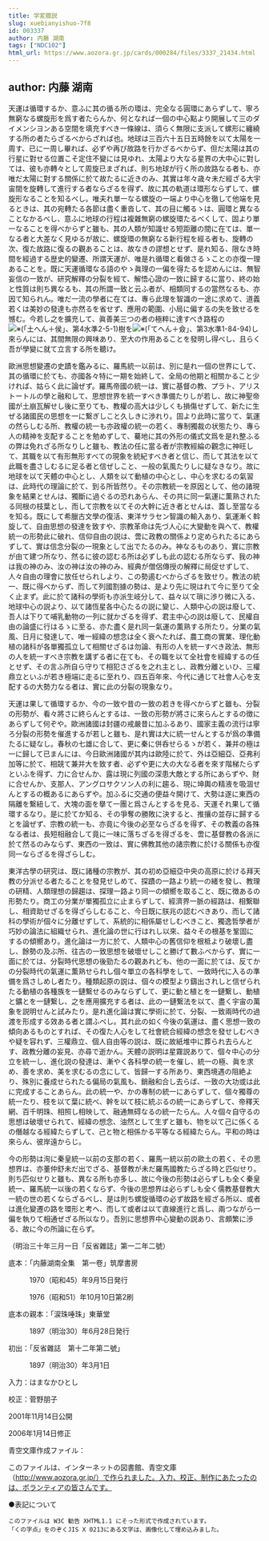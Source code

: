 ```yaml
---
title: 学変臆説
slug: xuebianyishuo-7f8
id: 003337
author: 内藤 湖南
tags: ["NDC102"]
html_url: https://www.aozora.gr.jp/cards/000284/files/3337_21434.html
---
```


## author: 内藤 湖南

天運は循環するか、意ふに其の循る所の環は、完全なる圓環にあらずして、寧ろ無窮なる螺旋形を爲す者たらんか、何となれば一個の中心點より開展して三のダイメンシヨンある空間を填充すべき一條線は、須らく無限に支派して螺形に纏繞する所の者たらざるべからざれば也。地球は三百六十五日五時餘を以て太陽を一周す、已に一周し畢れば、必ずや再び故路を行かざるべからず、但だ太陽は其の行星に對せる位置こそ定住不變には見ゆれ、太陽より大なる星界の大中心に對しては、彼も亦轉々として周旋已まざれば、則ち地球が行く所の故路なる者も、亦唯だ太陽に對する關係に於て故たるに近きのみ、其實は年々歳々未だ經ざる大宇宙間を旋轉して進行する者ならざるを得ず、故に其の軌道は環形ならずして、螺旋形なることを知るべし。唯夫れ單一なる螺旋の一端より中心を徹して他端を見るときは、其の宛轉たる各節は盡く重沓して、其の目に觸るゝは、圓環と異なることなかるべし、意ふに地球の行程は複雜無窮の螺旋環たるべくして、固より單一なることを得べからずと雖も、其の人類が知識せる短距離の間に在ては、單一なる者と大差なく見ゆるが故に、螺旋環の無窮なる新行程を經る者も、旋轉の次、復た故路に復るの觀あることは、故なきの謬想とせず、是れ知る、限なき時間を經過する歴史的變遷、所謂天運が、唯是れ循環と看做さるゝことの亦復一理あることを。既に天運循環なる語のやゝ眞理の一偏を得たるを認めんには、無智妄信の一致が、研究解釋の分裂を經て、解悟心證の一致に歸するに當り、終の始と性質は則ち異なるも、其の所謂一致と云ふ者が、相類同するの當然なるも、亦因て知られん。唯だ一流の學者に在ては、專ら此理を智識の一途に求めて、道義若くは美妙の發達も亦然るを省せず、應用の範圍、小局に偏するの失を致せるを憾む。今若し之を擴充して、眞善美三つの者の極粹に達すべき路程の![※(「土へん＋侯」、第4水準2-5-1)](https://www.aozora.gr.jp/cards/000284/files/../../../gaiji/2-05/2-05-01.png)樹を![※(「てへん＋僉」、第3水準1-84-94)](https://www.aozora.gr.jp/cards/000284/files/../../../gaiji/1-84/1-84-94.png)し來らんには、其間無限の興味あり、至大の作用あることを發明し得べし、且らく吾が學變に就て立言する所を聽け。

歐洲思想變遷の史蹟を鑑みるに、羅馬統一以前は、別に是れ一個の世界にして、其の循環に於ても、亦國各々特に一期を始終して、全局の他期と相關かること少ければ、姑らく此に論ぜず。羅馬帝國の統一は、實に基督の教、プラト、アリストートルの學と融和して、思想世界を統一すべき準備たりしが若し、故に神聖帝國が土崩瓦解せし後に至りても、教權の高大は少しくも損傷せずして、新たに生ぜる諸國民の思想を一に繋ぎしこと久しきに渉れり。固より此時に當りて、氣運の然らしむる所、教權の統一も亦政權の統一の若く、專制獨裁の状態たり、專ら人の精神を支配することを勉めずして、驀地に其の外形の儀式文爲を是れ整ふるの弊は免れざる所なりしと雖も、教法の任に當る者が宗教經綸の觀念に神旺して、其職を以て有形無形すべての現象を統紀すべき者と信じ、而して其法を以て此職を盡さしむるに足る者と信ぜしこと、一般の氣風たりしに疑なきなり。故に地球を以て天體の中心とし、人類を以て動植の中心とし、中心を求むるの氣習は、此時代の理論に於て、到る所皆然り。その宗教統一を原因として、他の諸現象を結果とせんは、獨斷に過ぐるの恐れあらん、その共に同一氣運に薫熟されたる同根の枝葉とし、而して宗教を以てその大幹に近き者とせんは、蓋し至當なるを知る。既にして希臘古文學の復活、東洋サラセン智識の輸入あり、氣運漸く斡旋して、自由思想の發達を致すや、宗教革命は先づ人心に大變動を與へて、教權統一の形勢此に破れ、信仰自由の説は、啻に政教の關係より定められたるにあらずして、實は信念分裂の一現象として出でたるのみ。神なるものあり、實に宗教が由て建つ所なり、然るに彼の認むる所は必ずしも此の認むる所ならず、我の神は我の神のみ、汝の神は汝の神のみ、經典が僧侶傳授の解釋に局促せずして、人々自由の理會に放任せられしより、この勢遏むべからざるを致せり。教法の統一、既に得べからず、而して列國割據の勢は、是より先に現はれて今に至りて全く止まず。此に於て諸科の學術も亦派生岐分して、益々以て瑣に渉り微に入る、地球中心の説より、以て諸恆星各中心たるの説に變じ、人類中心の説は廢して、吾人は下りて哺乳動物の一列に就かざるを得ず、君主中心の説は廢して、民權自由の論盛に行はるゝに至る、亦た盡く是れ同一氣運の薫熟する所たり。分業の氣風、日月に發達して、唯一經緯の想念は全く衰へたれば、農工商の實業、理化動植の諸科が各單獨孤立して相關せざるは勿論、有形の人を統一すべき政法、無形の人を統一すべき宗教を講ずる者に在ても、その職を以て全社會を經緯するの任とせず、その言ふ所自ら守りて相犯さざるを之れ主とし、政教分離といひ、三權鼎立といふが若き極端に走るに至れり、四五百年來、今代に通じて社會人心を支配するの大勢力なる者は、實に此の分裂の現象なり。

天運は果して循環するか、今の一致や昔の一致の若きを得べからずと雖も、分裂の形勢が、看々將さに終らんとするは、一致の形勢が將さに來らんとするの徴にあらずして何ぞや。歐洲諸國は封疆の戒嚴昔に加ふるあり、國家主義の流行は寧ろ分裂の形勢を催進するが若しと雖も、是れ實は大に統一せんとするが爲の準備たるに疑なし。春秋の七雄に合して、更に秦に併呑せらるゝが若く、兼并の極は一に歸して已まんには、今日歐洲諸國が其内は歐陸に於て、外は亞細亞、亞弗利加等に於て、相競て兼并大を致す者、必ずや更に大の大なる者を來す階梯たらずといふを得ず、力に合せんか、露は現に列國の深患大敵とする所にあらずや、財に合せんか、支那人、アングロサクソン人の利に趨る、現に坤輿の精液を吸涸せんとするの概あるにあらずや。加ふるに交通の便益々開けて、大勢は遂に東西の隔離を繋紐して、大塊の面を擧て一團と爲さんとするを見る、天運それ果して循環するなり。是に於てか知る、その爭奪の勝敗に決すると、推攘の並存に歸するとを論ぜず、宗教の統一も、亦竟に今後の必至ならざるを得ず、その教義の各殊なる者は、長短相融合して竟に一味に落ちざるを得ざるを、啻に基督教の各派に於て然るのみならず、東西の一致は、實に佛教其他の諸宗教に於ける關係も亦復同一ならざるを得ざらしむ。

東洋古學の研究は、既に諸種の宗教が、其の初め亞細亞中央の高原に於ける拜天教の分派せる者たることを發見せしめて、探蹟の一路より統一の緒を發し、教理の研精、人類理想の歸趨は、探理一路より同一の傾嚮を取ること、既に徴あるの形勢たり。商工の分業が單獨孤立に止まらずして、經濟界一脈の經路は、相繋聯し、相資助せざるを得ざらしむること、今日既に朕兆の認むべきあり、而して諸科の學術が個々に分離せずして、系統的に相係屬せしむべきこと、獨逸哲學者が巧妙の論法に組織せられ、進化論の世に行はれし以來、益々その根基を鞏固にするの傾嚮あり。進化論は一方に於て、人類中心の舊信仰を根柢より破壞し盡し、餘勢の及ぶ所、往古の一致思想を破壞せしこと勝げて數ふべからず、實に一面に於ては、分裂時代思想の後勁たるの觀あれども、他の一面に於ては、反てかの分裂時代の氣運に薫熟せられし個々單立の各科學をして、一致時代に入るの準備を爲さしめし者たり。種類起原の説は、個々の模型より鑄出されしと信ぜられたる動植の各種族を一鏈繋せるのみならずして、更に動と植とを一鏈繋し、動植と鑛とを一鏈繋し、之を應用擴充する者は、此の一鏈繋法を以て、盡く宇宙の萬象を説明せんと試みたり。是れ進化論は實に學術に於て、分裂、一致兩時代の過渡を形成する效ある者と謂ふべし。其れ此の如く今後の氣運は、盡く思想一致の傾向あるものとすれば、その復た人心をして社會統合經緯の想念を發せしむべきや疑を容れず、三權鼎立、個人自由等の説は、既に故紙堆中に葬られ去らんとす、政教分離の妄見、亦尋で逝かん。天體の説明は星霧説ありて、個々中心の分立を統一し、進化説の發達は、漸やく各科學の統一を催し、統一の極、眞を求め、善を求め、美を求むるの念にして、皆歸一する所あり、東西境遇の阻絶より、殊別に養成せられたる偏局の氣風も、銷融和合し去らば、一致の大功或は此に完成することあらん。此の統一や、かの專制の統一にあらずして、個々獨尊の統一たり、枝を以て葉に統べ、幹を以て枝に統ぶるの統一にあらずして、帝釋天網、百千明珠、相照し相映して、融通無碍なるの統一たらん。人々個々自守るの思想は破壞せられて、經緯の想念、油然として生ずと雖も、物を以て己に係くるの僭越なる經緯たらずして、己と物と相係かる平等なる經緯たらん。平和の時は來らん、彼岸遠からじ。

今の形勢は洵に秦皇統一以前の支那の若く、羅馬一統以前の歐土の若く、その思想界は、亦董仲舒未だ出でざる、基督教が未だ羅馬國教たらざる時と匹似せり。則ち匹似せりと雖も、異なる所も亦多し、故に今後の形勢は必らずしも全く秦皇統一、羅馬統一以後の若くならず、今後の思想界は必らずしも全く儒教基督教大一統の世の若くならざるべし、是は則ち螺旋循環の必ず故路を經ざる所以、或者は進化變遷の路を環形と考へ、而して或者は以て直線進行と爲し、兩つながら一偏を執りて相通ぜざる所以なり。吾別に思想界中心變動の説あり、言頗繁に渉る、故に今の所論に在らず。

（明治三十年三月一日「反省雜誌」第一二年二號）













底本：「内藤湖南全集　第一卷」筑摩書房


　　　1970（昭和45）年9月15日発行

　　　1976（昭和51）年10月10日第2刷

底本の親本：「涙珠唾珠」東華堂

　　　1897（明治30）年6月28日発行

初出：「反省雜誌　第十二年第二號」

　　　1897（明治30）年3月1日

入力：はまなかひとし

校正：菅野朋子

2001年11月14日公開

2006年1月14日修正

青空文庫作成ファイル：

このファイルは、インターネットの図書館、青空文庫（http://www.aozora.gr.jp/）で作られました。入力、校正、制作にあたったのは、ボランティアの皆さんです。









●表記について


	このファイルは W3C 勧告 XHTML1.1 にそった形式で作成されています。
	「くの字点」をのぞくJIS X 0213にある文字は、画像化して埋め込みました。